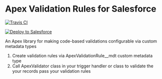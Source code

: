 # Apex Validation Rules for Salesforce
[![Travis CI](https://img.shields.io/travis/jongpie/ApexValidationRules/master.svg)](https://travis-ci.org/jongpie/ApexValidationRules)

<a href="https://githubsfdeploy.herokuapp.com" target="_blank">
    <img alt="Deploy to Salesforce" src="https://raw.githubusercontent.com/afawcett/githubsfdeploy/master/deploy.png">
</a>

An Apex library for making code-based validations configurable via custom metadata types
1. Create validation rules via ApexValidationRule__mdt custom metadata type
2. Call ApexValidator class in your trigger handler or class to validate the your records pass your validation rules